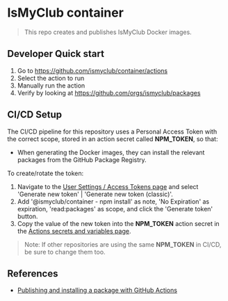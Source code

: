 # IsMyClub container

> This repo creates and publishes IsMyClub Docker images.

## Developer Quick start

1. Go to https://github.com/ismyclub/container/actions
2. Select the action to run
3. Manually run the action
4. Verify by looking at https://github.com/orgs/ismyclub/packages

## CI/CD Setup

The CI/CD pipeline for this repository uses a Personal Access Token with the correct scope, stored in an action secret called **NPM_TOKEN**, so that:

- When generating the Docker images, they can install the relevant packages from the GitHub Package Registry.

To create/rotate the token:

1. Navigate to the [User Settings / Access Tokens page](https://github.com/settings/tokens) and select 'Generate new token' | 'Generate new token (classic)'.
2. Add '@ismyclub/container - npm install' as note, 'No Expiration' as expiration, 'read:packages' as scope, and click the 'Generate token' button.
3. Copy the value of the new token into the **NPM_TOKEN** action secret in the [Actions secrets and variables page](https://github.com/ismyclub/tools/settings/secrets/actions).

> Note: If other repositories are using the same **NPM_TOKEN** in CI/CD, be sure to change them too.

## References

- [Publishing and installing a package with GitHub Actions](https://docs.github.com/en/packages/managing-github-packages-using-github-actions-workflows/publishing-and-installing-a-package-with-github-actions)
